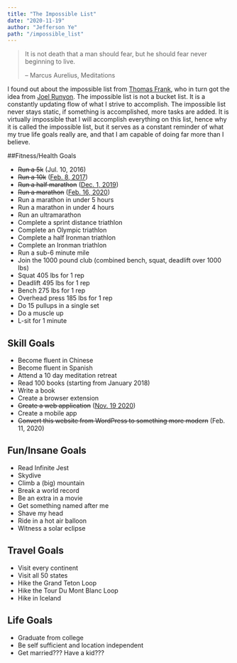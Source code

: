 ```yaml
---
title: "The Impossible List"
date: "2020-11-19"
author: "Jefferson Ye"
path: "/impossible_list"
---
```


>It is not death that a man should fear, but he should fear never beginning to live.
>
>– Marcus Aurelius, Meditations

I found out about the impossible list from [Thomas Frank](https://collegeinfogeek.com/about/meet-the-author/my-impossible-list/), who in turn got the idea from [Joel Runyon](https://impossiblehq.com/impossible-list/). The impossible list is not a bucket list. It is a constantly updating flow of what I strive to accomplish. The impossible list never stays static, if something is accomplished, more tasks are added. It is virtually impossible that I will accomplish everything on this list, hence why it is called the impossible list, but it serves as a constant reminder of what my true life goals really are, and that I am capable of doing far more than I believe.

##Fitness/Health Goals
* ~~Run a 5k~~ (Jul. 10, 2016)
* ~~Run a 10k~~ ([Feb. 8, 2017](https://www.fitbit.com/activities/exercise/5994229858))
* ~~Run a half marathon~~ ([Dec. 1, 2019](https://www.strava.com/activities/2905365652))
* ~~Run a marathon~~ ([Feb. 16, 2020](https://www.strava.com/activities/3106065746/overview))
* Run a marathon in under 5 hours
* Run a marathon in under 4 hours
* Run an ultramarathon
* Complete a sprint distance triathlon
* Complete an Olympic triathlon
* Complete a half Ironman triathlon
* Complete an Ironman triathlon
* Run a sub-6 minute mile
* Join the 1000 pound club (combined bench, squat, deadlift over 1000 lbs)
* Squat 405 lbs for 1 rep
* Deadlift 495 lbs for 1 rep
* Bench 275 lbs for 1 rep
* Overhead press 185 lbs for 1 rep
* Do 15 pullups in a single set
* Do a muscle up
* L-sit for 1 minute

## Skill Goals
* Become fluent in Chinese
* Become fluent in Spanish
* Attend a 10 day meditation retreat
* Read 100 books (starting from January 2018)
* Write a book
* Create a browser extension
* ~~Create a web application~~ ([Nov. 19 2020](https://texasvotes.me))
* Create a mobile app
* ~~Convert this website from WordPress to something more modern~~ (Feb. 11, 2020)

## Fun/Insane Goals
* Read Infinite Jest
* Skydive
* Climb a (big) mountain
* Break a world record
* Be an extra in a movie
* Get something named after me
* Shave my head
* Ride in a hot air balloon
* Witness a solar eclipse

## Travel Goals
* Visit every continent
* Visit all 50 states
* Hike the Grand Teton Loop
* Hike the Tour Du Mont Blanc Loop
* Hike in Iceland

## Life Goals
* Graduate from college
* Be self sufficient and location independent
* Get married??? Have a kid???